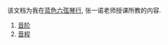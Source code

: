 该文档为我在[蓝色六弦琴行](http://www.dianping.com/shop/5343675), 张一诺老师授课所教的内容.

1. [音阶](1/scales_in_guitar/README.md)
2. [音程](2/intervals/README.md)

